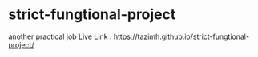 # strict-fungtional-project
another practical job 
Live Link : https://tazimh.github.io/strict-fungtional-project/
